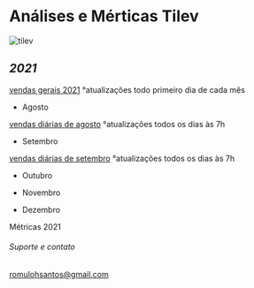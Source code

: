 # **Análises e Mérticas Tilev**
![tilev](https://user-images.githubusercontent.com/81269325/131545607-2bb50e58-303b-4a83-a6cd-14774b6a85f7.jpg)



## **_2021_**



[vendas gerais 2021](https://github.com/hsromulo/tilev/files/7091994/2021.xlsx)
°atualizações todo primeiro dia de cada mês


* Agosto

[vendas diárias de agosto](https://github.com/hsromulo/tilev/files/7091820/agosto.xlsx)
°atualizações todos os dias às 7h



* Setembro


[vendas diárias de setembro](https://github.com/hsromulo/tilev/files/7091872/setembro.xlsx)
°atualizações todos os dias às 7h


* Outubro

* Novembro

* Dezembro









Métricas 2021


###### Suporte e contato

romulohsantos@gmail.com

